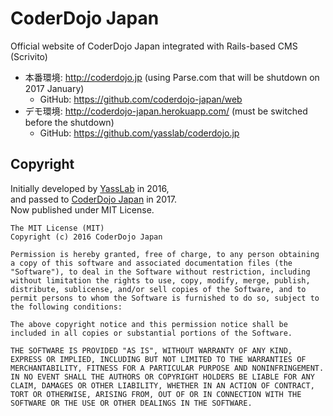 # CoderDojo Japan

Official website of CoderDojo Japan integrated with Rails-based CMS (Scrivito)

- 本番環境: http://coderdojo.jp (using Parse.com that will be shutdown on 2017 January)
  - GitHub: https://github.com/coderdojo-japan/web
- デモ環境: http://coderdojo-japan.herokuapp.com/ (must be switched before the shutdown)
  - GitHub: https://github.com/yasslab/coderdojo.jp

## Copyright

Initially developed by [YassLab](http://yasslab.jp/) in 2016,  
and passed to [CoderDojo Japan](http://coderdojo.jp/) in 2017.  
Now published under MIT License.

```
The MIT License (MIT)
Copyright (c) 2016 CoderDojo Japan

Permission is hereby granted, free of charge, to any person obtaining a copy of this software and associated documentation files (the "Software"), to deal in the Software without restriction, including without limitation the rights to use, copy, modify, merge, publish, distribute, sublicense, and/or sell copies of the Software, and to permit persons to whom the Software is furnished to do so, subject to the following conditions:

The above copyright notice and this permission notice shall be included in all copies or substantial portions of the Software.

THE SOFTWARE IS PROVIDED "AS IS", WITHOUT WARRANTY OF ANY KIND, EXPRESS OR IMPLIED, INCLUDING BUT NOT LIMITED TO THE WARRANTIES OF MERCHANTABILITY, FITNESS FOR A PARTICULAR PURPOSE AND NONINFRINGEMENT. IN NO EVENT SHALL THE AUTHORS OR COPYRIGHT HOLDERS BE LIABLE FOR ANY CLAIM, DAMAGES OR OTHER LIABILITY, WHETHER IN AN ACTION OF CONTRACT, TORT OR OTHERWISE, ARISING FROM, OUT OF OR IN CONNECTION WITH THE SOFTWARE OR THE USE OR OTHER DEALINGS IN THE SOFTWARE.
```
